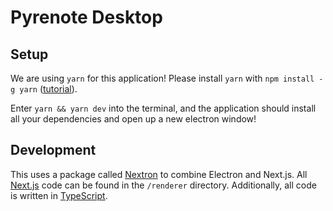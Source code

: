 # Pyrenote Desktop

## Setup

We are using `yarn` for this application! Please install `yarn` with `npm install -g yarn` ([tutorial](https://www.digitalocean.com/community/tutorials/how-to-install-and-use-the-yarn-package-manager-for-node-js)).

Enter `yarn && yarn dev` into the terminal, and the application should install all your dependencies and open up a new electron window!

## Development

This uses a package called [Nextron](https://blog.logrocket.com/building-app-next-js-electron/) to combine Electron and Next.js. All [Next.js](https://nextjs.org/) code can be found in the `/renderer` directory. Additionally, all code is written in [TypeScript](https://www.typescriptlang.org/).
